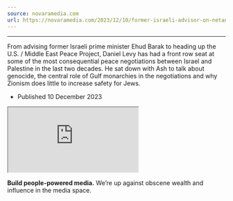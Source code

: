 ```yaml
---
source: novaramedia.com
url: https://novaramedia.com/2023/12/10/former-israeli-advisor-on-netanyahu-qatar-and-irreversible-damage-in-gaza-ash-meets-daniel-levy/
---
```


---


From advising former Israeli prime minister Ehud Barak to heading up the U.S. / Middle East Peace Project, Daniel Levy has had a front row seat at some of the most consequential peace negotiations between Israel and Palestine in the last two decades. He sat down with Ash to talk about genocide, the central role of Gulf monarchies in the negotiations and why Zionism does little to increase safety for Jews.

-   Published 10 December 2023

<iframe type="text/html" src="https://www.youtube-nocookie.com/embed/3a6O-ZeW5zQ?modestbranding=1&amp;rel=0" allow="autoplay" allowfullscreen=""></iframe>

**Build people-powered media.** We’re up against obscene wealth and influence in the media space.
